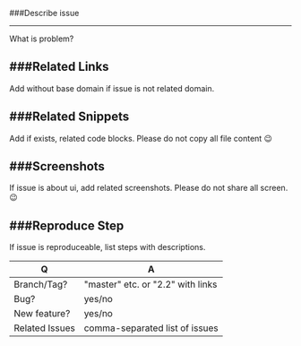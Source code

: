###Describe issue
___________________
What is problem?

###Related Links
-----------------
Add without base domain if issue is not related domain.

###Related Snippets
------------------
Add if exists, related code blocks. Please do not copy all file content :wink:

###Screenshots
--------------
If issue is about ui, add related screenshots. Please do not share all screen. :wink:

###Reproduce Step
-----------------
If issue is reproduceable, list steps with descriptions. 

| Q             | A
| ------------- | ---
| Branch/Tag?   | "master" etc. or "2.2" with links
| Bug?          | yes/no
| New feature?  | yes/no
| Related Issues| comma-separated list of issues
